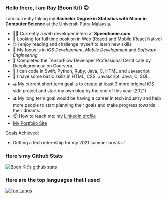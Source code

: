 ### Hello there, I am Ray (Boon Kit) 😊
I am currently taking my **Bachelor Degree in Statistics with Minor in Computer Science** at the Universiti Putra Malaysia.
- 👨‍💻 Currently a web developer intern at **Speedhome.com**.
- 👨‍ Looking for full time position in Web (React) and Mobile (React Native)
- 🤓 I enjoy reading and challenge myself to learn new skills
- 🌱 My focus is in *iOS Development*, *Mobile Development* and *Software Engineering*
- 🌱 Completed the TensorFlow Developer Professional Certificate by Deeplearning.ai on Coursera.
- 🐣 I can code in Swift, Python, Ruby, Java, C, HTML and Javascript.
- 🐣 I have some basic skills in HTML, CSS, Javascript, Java, C, SQL.
- ⛳ My current short term goal is to create at least 3 more original iOS side project and start my own blog by the end of this year (2021). 
- ⛳️ My long term goal would be having a career in tech industry and help more people to start planning their goals and make progress towards their dreams.
- 📫 How to reach me: my [LinkedIn profile](https://www.linkedin.com/in/boon-kit-gan-64349b164/)
- [My Portfolio Site](https://ganthology.github.io/ray-portfolio-v1/)

Goals Achieved:
- Getting a tech internship for my 2021 summer break ✅


### Here's my Github Stats
![Boon Kit's github stats](https://github-readme-stats.vercel.app/api?username=Ganthology&show_icons=true)
### Here are the top languages that I used
[![Top Langs](https://github-readme-stats.vercel.app/api/top-langs/?username=Ganthology)](https://github.com/Ganthology/github-readme-stats)

<!--
**Ganthology/Ganthology** is a ✨ _special_ ✨ repository because its `README.md` (this file) appears on your GitHub profile.

Here are some ideas to get you started:

- 🔭 I’m currently working on ...
- 🌱 I’m currently learning ...
- 👯 I’m looking to collaborate on ...
- 🤔 I’m looking for help with ...
- 💬 Ask me about ...
- 📫 How to reach me: ...
- 😄 Pronouns: ...
- ⚡ Fun fact: ...
-->
